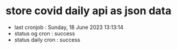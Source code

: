 # store covid daily api as json data

- last cronjob : Sunday, 18 June 2023 13:13:14
- status og cron : success
- status daily cron : success
      
      